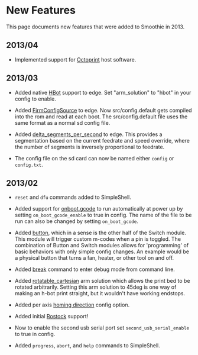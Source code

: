 
# New Features

This page documents new features that were added to Smoothie in 2013.

## 2013/04

- Implemented support for [Octoprint](https://github.com/foosel/octoprint) host software.

## 2013/03

- Added native [HBot](https://github.com/arthurwolf/smoothie/pull/152/files) support to edge. Set "arm_solution" to "hbot" in your config to enable.

- Added [FirmConfigSource](https://github.com/arthurwolf/smoothie/pull/142/files) to edge. Now src/config.default gets compiled into the rom and read at each boot. The src/config.default file uses the same format as a normal sd config file.

- Added [delta_segments_per_second](https://github.com/arthurwolf/smoothie/pull/144/files) to edge. This provides a segmentation based on the current feedrate and speed override, where the number of segments is inversely proportional to feedrate.

- The config file on the sd card can now be named either `config` or `config.txt`.

## 2013/02

- `reset` and `dfu` commands added to SimpleShell.

- Added support for [onboot.gcode](https://github.com/arthurwolf/smoothie/pull/124/files) to run automatically at power up by setting `on_boot_gcode_enable` to true in config. The name of the file to be run can also be changed by setting `on_boot_gcode`.

- Added [button](https://github.com/arthurwolf/smoothie/pull/123/files), which in a sense is the other half of the Switch module. This module will trigger custom m-codes when a pin is toggled. The combination of Button and Switch modules allows for 'programming' of basic behaviors with only simple config changes. An example would be a physical button that turns a fan, heater, or other tool on and off.

- Added [break](https://github.com/arthurwolf/smoothie/pull/121/files) command to enter debug mode from command line.

- Added [rotatable_cartesian](https://github.com/arthurwolf/smoothie/pull/115/files) arm solution which allows the print bed to be rotated arbitrarily. Setting this arm solution to 45deg is one way of making an h-bot print straight, but it wouldn't have working endstops.

- Added per axis [homing direction](https://github.com/arthurwolf/smoothie/pull/114/files) config option.

- Added initial [Rostock](https://github.com/arthurwolf/smoothie/pull/110/files) support!

- Now to enable the second usb serial port set `second_usb_serial_enable` to true in config.

- Added `progress`, `abort`, and `help` commands to SimpleShell.


